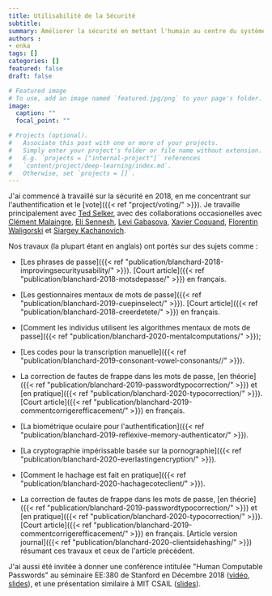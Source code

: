 ```yaml
---
title: Utilisabilité de la Sécurité
subtitle: 
summary: Améliorer la sécurité en mettant l'humain au centre du système.
authors : 
- enka
tags: []
categories: []
featured: false
draft: false

# Featured image
# To use, add an image named `featured.jpg/png` to your page's folder. 
image:
  caption: ""
  focal_point: ""

# Projects (optional).
#   Associate this post with one or more of your projects.
#   Simply enter your project's folder or file name without extension.
#   E.g. `projects = ["internal-project"]` references 
#   `content/project/deep-learning/index.md`.
#   Otherwise, set `projects = []`.
---
```

J'ai commencé à travaillé sur la sécurité en 2018, en me concentrant sur l'authentification et le [vote]({{< ref "project/voting/" >}}). Je travaille principalement avec [Ted Selker](http://ted.selker.com/), avec des collaborations occasionelles avec [Clément Malaingre](https://www.linkedin.com/in/cl%C3%A9ment-malaingre-57b165131/?originalSubdomain=fr), [Eli Sennesh](https://esennesh.github.io/), [Levi Gabasova](http://www.winterhazelly.cloud), [Xavier Coquand](https://www.linkedin.com/in/xavier-coquand-423161b0/?originalSubdomain=fr), [Florentin Waligorski](https://www.researchgate.net/profile/Florentin_Waligorski) et [Siargey Kachanovich](http://perso.eleves.ens-rennes.fr/people/siargey.kachanovich/).

Nos travaux (la plupart étant en anglais) ont portés sur des sujets comme :

- [Les phrases de passe]({{< ref "publication/blanchard-2018-improvingsecurityusability/" >}}). [Court article]({{< ref "publication/blanchard-2018-motsdepasse/" >}}) en français.

- [Les gestionnaires mentaux de mots de passe]({{< ref "publication/blanchard-2019-cuepinselect/" >}}). [Court article]({{< ref "publication/blanchard-2018-creerdetete/" >}}) en français.

- [Comment les individus utilisent les algorithmes mentaux de mots de passe]({{< ref "publication/blanchard-2020-mentalcomputations/" >}});

- [Les codes pour la transcription manuelle]({{< ref "publication/blanchard-2019-consonant-vowel-consonants//" >}}).

- La correction de fautes de frappe dans les mots de passe, [en théorie]({{< ref "publication/blanchard-2019-passwordtypocorrection/" >}}) et  [en pratique]({{< ref "publication/blanchard-2020-typocorrection/" >}}). [Court article]({{< ref "publication/blanchard-2019-commentcorrigerefficacement/" >}}) en français.

- [La biométrique oculaire pour l'authentification]({{< ref "publication/blanchard-2019-reflexive-memory-authenticator/" >}}).
 
- [La cryptographie impérissable basée sur la pornographie]({{< ref "publication/blanchard-2020-everlastingencryption/" >}}).

- [Comment le hachage est fait en pratique]({{< ref "publication/blanchard-2020-hachagecoteclient/" >}}).

- La correction de fautes de frappe dans les mots de passe, [en théorie]({{< ref "publication/blanchard-2019-passwordtypocorrection/" >}}) et  [en pratique]({{< ref "publication/blanchard-2020-typocorrection/" >}}). [Court article]({{< ref "publication/blanchard-2019-commentcorrigerefficacement/" >}}) en français. [Article version journal]({{< ref "publication/blanchard-2020-clientsidehashing/" >}})  résumant ces travaux et ceux de l'article précédent.

J'ai aussi été invitée à donner une conférence intitulée "Human Computable Passwords" au séminaire EE:380 de Stanford en Décembre 2018 ([vidéo](https://www.youtube.com/watch?v=HalVaS-CvMU), [slides](/files/Human_Computable_Passwords_stanford.pdf)), et une présentation similaire à MIT CSAIL ([slides](/files/Human_Computable_Passwords_mit.pdf)).
